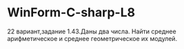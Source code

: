 # WinForm-C-sharp-L8
22 вариант,задание 1.43.Даны два числа. Найти среднее арифметическое и среднее геометрическое их модулей.
